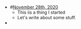 - #[November 28th, 2020](<November 28th, 2020.md>)
    - This iis a thing I started
    - Let's write about some stuff. 
- 
